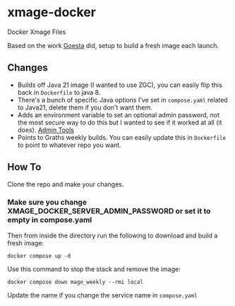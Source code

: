 # xmage-docker
Docker Xmage Files

Based on the work [Goesta](https://github.com/mage-docker/xmage-beta-docker) did, setup to build a fresh image each launch.

## Changes

* Builds off Java 21 image (I wanted to use ZGC), you can easily flip this back in `Dockerfile` to java 8.
* There's a bunch of specific Java options I've set in `compose.yaml` related to Java21, delete them if you don't want them.
* Adds an environment variable to set an optional admin password, not the most secure way to do this but I wanted to see if it worked at all (it does). [Admin Tools](https://github.com/magefree/mage/issues/5388)
* Points to Graths weekly builds. You can easily update this in `Dockerfile` to point to whatever repo you want.

## How To

Clone the repo and make your changes. 

### Make sure you change XMAGE_DOCKER_SERVER_ADMIN_PASSWORD or set it to empty in compose.yaml

Then from inside the directory run the following to download and build a fresh image:

`docker compose up -d`

Use this command to stop the stack and remove the image:

`docker compose down mage_weekly --rmi local`

Update the name if you change the service name in `compose.yaml`
